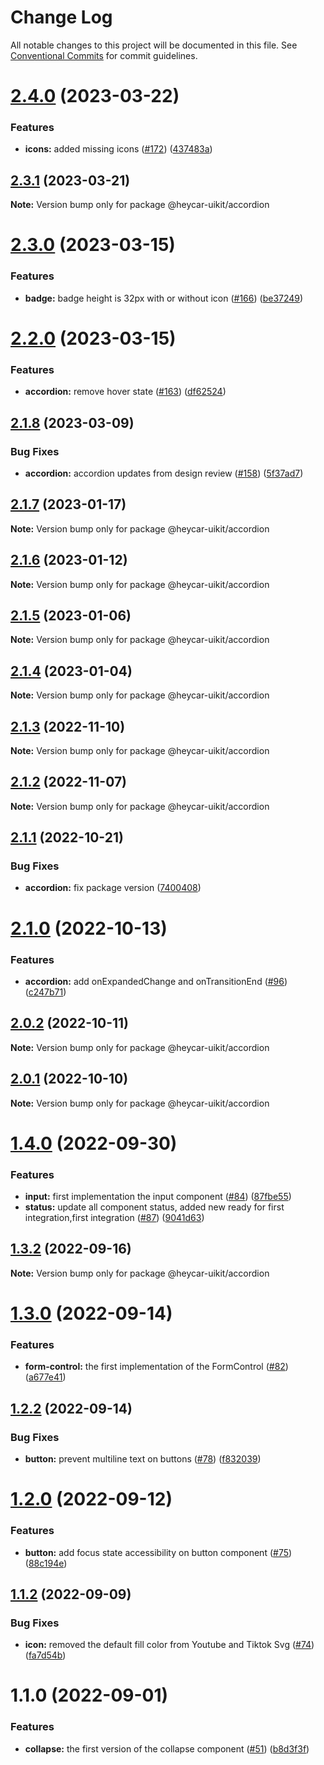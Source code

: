 # Change Log

All notable changes to this project will be documented in this file.
See [Conventional Commits](https://conventionalcommits.org) for commit guidelines.

# [2.4.0](https://github.com/hey-car/heycar-uikit/compare/@heycar-uikit/accordion@2.3.1...@heycar-uikit/accordion@2.4.0) (2023-03-22)


### Features

* **icons:** added missing icons ([#172](https://github.com/hey-car/heycar-uikit/issues/172)) ([437483a](https://github.com/hey-car/heycar-uikit/commit/437483ab29f5fd88a5ed867ebba8a23c9a169728))





## [2.3.1](https://github.com/hey-car/heycar-uikit/compare/@heycar-uikit/accordion@2.3.0...@heycar-uikit/accordion@2.3.1) (2023-03-21)

**Note:** Version bump only for package @heycar-uikit/accordion





# [2.3.0](https://github.com/hey-car/heycar-uikit/compare/@heycar-uikit/accordion@2.2.0...@heycar-uikit/accordion@2.3.0) (2023-03-15)


### Features

* **badge:** badge height is 32px with or without icon ([#166](https://github.com/hey-car/heycar-uikit/issues/166)) ([be37249](https://github.com/hey-car/heycar-uikit/commit/be372496ec4b7fa0b44cafeae45cfcee63abe520))





# [2.2.0](https://github.com/hey-car/heycar-uikit/compare/@heycar-uikit/accordion@2.1.8...@heycar-uikit/accordion@2.2.0) (2023-03-15)


### Features

* **accordion:** remove hover state ([#163](https://github.com/hey-car/heycar-uikit/issues/163)) ([df62524](https://github.com/hey-car/heycar-uikit/commit/df62524e8b7252cb99f9e2ef0035a62241d50c6d))





## [2.1.8](https://github.com/hey-car/heycar-uikit/compare/@heycar-uikit/accordion@2.1.7...@heycar-uikit/accordion@2.1.8) (2023-03-09)


### Bug Fixes

* **accordion:** accordion updates from design review ([#158](https://github.com/hey-car/heycar-uikit/issues/158)) ([5f37ad7](https://github.com/hey-car/heycar-uikit/commit/5f37ad7195dbb1316ef95f0469b1f905f46d3a4f))





## [2.1.7](https://github.com/hey-car/heycar-uikit/compare/@heycar-uikit/accordion@2.1.6...@heycar-uikit/accordion@2.1.7) (2023-01-17)

**Note:** Version bump only for package @heycar-uikit/accordion





## [2.1.6](https://github.com/hey-car/heycar-uikit/compare/@heycar-uikit/accordion@2.1.5...@heycar-uikit/accordion@2.1.6) (2023-01-12)

**Note:** Version bump only for package @heycar-uikit/accordion





## [2.1.5](https://github.com/hey-car/heycar-uikit/compare/@heycar-uikit/accordion@2.1.4...@heycar-uikit/accordion@2.1.5) (2023-01-06)

**Note:** Version bump only for package @heycar-uikit/accordion





## [2.1.4](https://github.com/hey-car/heycar-uikit/compare/@heycar-uikit/accordion@2.1.3...@heycar-uikit/accordion@2.1.4) (2023-01-04)

**Note:** Version bump only for package @heycar-uikit/accordion





## [2.1.3](https://github.com/hey-car/heycar-uikit/compare/@heycar-uikit/accordion@2.1.2...@heycar-uikit/accordion@2.1.3) (2022-11-10)

**Note:** Version bump only for package @heycar-uikit/accordion





## [2.1.2](https://github.com/hey-car/heycar-uikit/compare/@heycar-uikit/accordion@2.1.1...@heycar-uikit/accordion@2.1.2) (2022-11-07)

**Note:** Version bump only for package @heycar-uikit/accordion





## [2.1.1](https://github.com/hey-car/heycar-uikit/compare/@heycar-uikit/accordion@2.1.0...@heycar-uikit/accordion@2.1.1) (2022-10-21)


### Bug Fixes

* **accordion:** fix package version ([7400408](https://github.com/hey-car/heycar-uikit/commit/7400408d26e8b0514cb86b99ec91aa537d7e568a))





# [2.1.0](https://github.com/hey-car/heycar-uikit/compare/@heycar-uikit/accordion@2.0.2...@heycar-uikit/accordion@2.1.0) (2022-10-13)

### Features

- **accordion:** add onExpandedChange and onTransitionEnd ([#96](https://github.com/hey-car/heycar-uikit/issues/96)) ([c247b71](https://github.com/hey-car/heycar-uikit/commit/c247b719f9d6669a5aa9fd7f4ac2e264b7764350))

## [2.0.2](https://github.com/hey-car/heycar-uikit/compare/@heycar-uikit/accordion@2.0.1...@heycar-uikit/accordion@2.0.2) (2022-10-11)

**Note:** Version bump only for package @heycar-uikit/accordion

## [2.0.1](https://github.com/hey-car/heycar-uikit/compare/@heycar-uikit/accordion@2.0.0...@heycar-uikit/accordion@2.0.1) (2022-10-10)

**Note:** Version bump only for package @heycar-uikit/accordion

# [1.4.0](https://github.com/hey-car/heycar-uikit/compare/@heycar-uikit/accordion@1.3.2...@heycar-uikit/accordion@1.4.0) (2022-09-30)

### Features

- **input:** first implementation the input component ([#84](https://github.com/hey-car/heycar-uikit/issues/84)) ([87fbe55](https://github.com/hey-car/heycar-uikit/commit/87fbe5549048e44006781092e9e5707b6e63534d))
- **status:** update all component status, added new ready for first integration,first integration ([#87](https://github.com/hey-car/heycar-uikit/issues/87)) ([9041d63](https://github.com/hey-car/heycar-uikit/commit/9041d630d8ca0b8b2dcfeed1965bbd6be8b70380))

## [1.3.2](https://github.com/hey-car/heycar-uikit/compare/@heycar-uikit/accordion@1.3.0...@heycar-uikit/accordion@1.3.2) (2022-09-16)

**Note:** Version bump only for package @heycar-uikit/accordion

# [1.3.0](https://github.com/hey-car/heycar-uikit/compare/@heycar-uikit/accordion@1.2.2...@heycar-uikit/accordion@1.3.0) (2022-09-14)

### Features

- **form-control:** the first implementation of the FormControl ([#82](https://github.com/hey-car/heycar-uikit/issues/82)) ([a677e41](https://github.com/hey-car/heycar-uikit/commit/a677e416511f411ee1389e42081963dd127254a9))

## [1.2.2](https://github.com/hey-car/heycar-uikit/compare/@heycar-uikit/accordion@1.2.0...@heycar-uikit/accordion@1.2.2) (2022-09-14)

### Bug Fixes

- **button:** prevent multiline text on buttons ([#78](https://github.com/hey-car/heycar-uikit/issues/78)) ([f832039](https://github.com/hey-car/heycar-uikit/commit/f83203934013ccbe9813744b08e93c670f9708a4))

# [1.2.0](https://github.com/hey-car/heycar-uikit/compare/@heycar-uikit/accordion@1.1.2...@heycar-uikit/accordion@1.2.0) (2022-09-12)

### Features

- **button:** add focus state accessibility on button component ([#75](https://github.com/hey-car/heycar-uikit/issues/75)) ([88c194e](https://github.com/hey-car/heycar-uikit/commit/88c194e1486b21dc2819a2c687c53086d5d1cd2d))

## [1.1.2](https://github.com/hey-car/heycar-uikit/compare/@heycar-uikit/accordion@1.1.0...@heycar-uikit/accordion@1.1.2) (2022-09-09)

### Bug Fixes

- **icon:** removed the default fill color from Youtube and Tiktok Svg ([#74](https://github.com/hey-car/heycar-uikit/issues/74)) ([fa7d54b](https://github.com/hey-car/heycar-uikit/commit/fa7d54bf0af5b5bb0463459ad25fce8079a21336))

# 1.1.0 (2022-09-01)

### Features

- **collapse:** the first version of the collapse component ([#51](https://github.com/hey-car/heycar-uikit/issues/51)) ([b8d3f3f](https://github.com/hey-car/heycar-uikit/commit/b8d3f3f88cdfde98bb0f6364973895a5e9969182))
